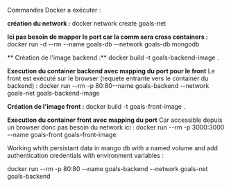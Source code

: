 Commandes Docker a exécuter :

**création du network :**
docker network create goals-net

**Ici pas besoin de mapper le port car la comm sera cross containers :**
docker run -d --rm --name goals-db --network goals-db mongodb

** Création de l'image backend :**
docker build -t goals-backend-image .

**Execution du container backend avec mapping du port pour le front**
Le front est exécuté sur le browser (requete entrante vers le container du backend) :
docker run --rm -p 80:80--name goals-backend --network goals-net goals-backend-image

**Création de l'image front :**
docker build -t goals-front-image .

**Execution du container front avec mapping du port**
Car accessible depuis un browser donc pas besoin du network ici :
docker run --rm -p 3000:3000 --name goals-front goals-front-image

Working whith persistant data in mango db with a named volume and add authentication credentials
with environment variables :

docker run --rm -p 80:80 --name goals-backend --network goals-net goals-backend

